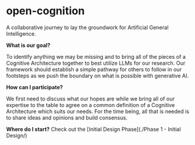 # open-cognition
A collaborative journey to lay the groundwork for Artificial General Intelligence.

**What is our goal?**

To identify anything we may be missing and to bring all of the pieces of a Cognitive Architecture together to best utilize LLMs for our research. Our framework should establish a simple pathway for others to follow in our footsteps as we push the boundary on what is possible with generative AI.

**How can I participate?**

We first need to discuss what our hopes are while we bring all of our expertise to the table to agree on a common definition of a Cognitive Architecture which suits our needs. For the time being, all that is needed is to share ideas and opinions and build consensus.

**Where do I start?**
Check out the [Initial Design Phase](./Phase 1 - Initial Design/)
